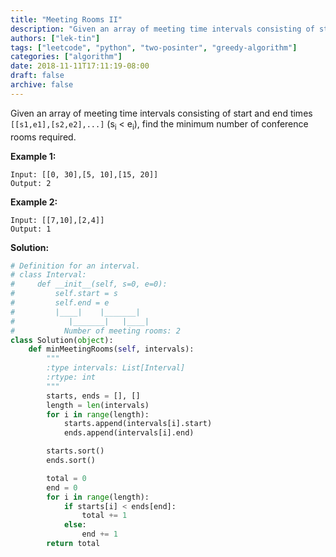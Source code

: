 ```yaml
---
title: "Meeting Rooms II"
description: "Given an array of meeting time intervals consisting of start and end times [[s1,e1],[s2,e2],...] (si < ei), find the minimum number of conference rooms required."
authors: ["lek-tin"]
tags: ["leetcode", "python", "two-posinter", "greedy-algorithm"]
categories: ["algorithm"]
date: 2018-11-11T17:11:19-08:00
draft: false
archive: false
---
```

Given an array of meeting time intervals consisting of start and end times `[[s1,e1],[s2,e2],...]` (s<sub>i</sub> < e<sub>i</sub>), find the minimum number of conference rooms required.

**Example 1:**
```
Input: [[0, 30],[5, 10],[15, 20]]
Output: 2
```
**Example 2:**
```
Input: [[7,10],[2,4]]
Output: 1
```
**Solution:**
```python
# Definition for an interval.
# class Interval:
#     def __init__(self, s=0, e=0):
#         self.start = s
#         self.end = e
#         |____|    |_______|
#            |_______|   |____|
#           Number of meeting rooms: 2
class Solution(object):
    def minMeetingRooms(self, intervals):
        """
        :type intervals: List[Interval]
        :rtype: int
        """
        starts, ends = [], []
        length = len(intervals)
        for i in range(length):
            starts.append(intervals[i].start)
            ends.append(intervals[i].end)

        starts.sort()
        ends.sort()

        total = 0
        end = 0
        for i in range(length):
            if starts[i] < ends[end]:
                total += 1
            else:
                end += 1
        return total
```
